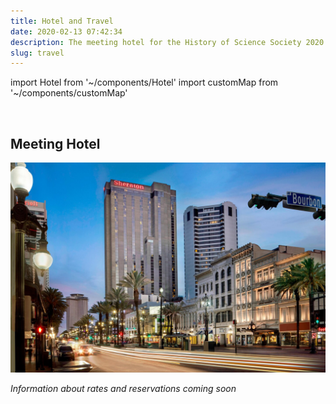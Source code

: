 ```yaml
---
title: Hotel and Travel
date: 2020-02-13 07:42:34
description: The meeting hotel for the History of Science Society 2020 annual meeting
slug: travel
---
```


import Hotel from '~/components/Hotel'
import customMap from '~/components/customMap'

<customMap />

<br />

## Meeting Hotel

![HSS 2020 Meeting Hotel Sheraton New Orleans](./img/hotel.jpg)

<Hotel />

_Information about rates and reservations coming soon_

